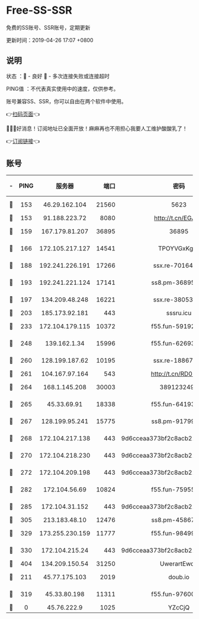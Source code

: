 # Free-SS-SSR

免费的SS账号、SSR账号，定期更新

更新时间：2019-04-26 17:07 +0800

## 说明

状态     ：🙂 - 良好 🙁 - 多次连接失败或连接超时

PING值   ：不代表真实使用中的速度，仅供参考。

账号兼容SS、SSR，你可以自由在两个软件中使用。

👉[扫码页面](https://liesauer.github.io/Free-SS-SSR/)👈

🎉🎉🎉好消息！订阅地址已全面开放！麻麻再也不用担心我要人工维护酸酸乳了！

👉[订阅链接](https://www.liesauer.net/yogurt/subscribe?ACCESS_TOKEN=DAYxR3mMaZAsaqUb)👈

## 账号

|-|PING|服务器|端口|密码|加密方式|区域|
|:----:|:----:|:-----:|-----:|:----:|:----:|:----:|
|🙂|153|46.29.162.104|21560|5623|aes-128-ctr|RU|
|🙂|153|91.188.223.72|8080|http://t.cn/EGJIyrl|rc4-md5|RU|
|🙂|159|167.179.81.207|36895|36895|aes-256-cfb|JP|
|🙂|166|172.105.217.127|14541|TPOYVGxKglpi|aes-256-cfb|JP|
|🙂|188|192.241.226.191|17266|ssx.re-70164154|aes-256-cfb|US|
|🙂|193|192.241.221.124|17141|ss8.pm-36895693|aes-256-cfb|US|
|🙂|197|134.209.48.248|16221|ssx.re-38053204|aes-256-cfb|US|
|🙂|203|185.173.92.181|443|sssru.icu|rc4-md5|RU|
|🙂|233|172.104.179.115|10372|f55.fun-59192456|aes-256-cfb|SG|
|🙂|248|139.162.1.34|15996|f55.fun-62693899|aes-256-cfb|SG|
|🙂|260|128.199.187.62|10195|ssx.re-18867296|aes-256-cfb|SG|
|🙂|261|104.167.97.164|543|http://t.cn/RD0D7sx|rc4-md5|CA|
|🙂|264|168.1.145.208|30003|3891232494|aes-256-cfb|AU|
|🙂|265|45.33.69.91|18338|f55.fun-64193387|aes-256-cfb|US|
|🙂|267|128.199.95.241|15775|ss8.pm-91799488|aes-256-cfb|SG|
|🙂|268|172.104.217.138|443|9d6cceaa373bf2c8acb22e60b6a58be6|aes-256-cfb|US|
|🙂|270|172.104.218.230|443|9d6cceaa373bf2c8acb22e60b6a58be6|aes-256-cfb|US|
|🙂|272|172.104.209.198|443|9d6cceaa373bf2c8acb22e60b6a58be6|aes-256-cfb|US|
|🙂|282|172.104.56.69|10824|f55.fun-75955527|aes-256-cfb|SG|
|🙂|285|172.104.31.152|443|9d6cceaa373bf2c8acb22e60b6a58be6|aes-256-cfb|US|
|🙂|305|213.183.48.10|12476|ss8.pm-45867021|rc4-md5|RU|
|🙂|329|173.255.230.159|11777|f55.fun-98499590|aes-256-cfb|US|
|🙂|330|172.104.215.24|443|9d6cceaa373bf2c8acb22e60b6a58be6|aes-256-cfb|US|
|🙂|404|134.209.150.54|31250|UwerartEwqe|chacha20|IN|
|🙂|211|45.77.175.103|2019|doub.io|aes-128-ctr|SG|
|🙂|319|45.33.80.198|11311|f55.fun-97600550|aes-256-cfb|US|
|🙁|0|45.76.222.9|1025|YZcCjQ|rc4-md5|JP|
